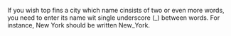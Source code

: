 If you wish top fins a city which name cinsists of two or even more words, 
you need to enter its name wit single underscore (_) between words. 
For instance, New York should be written New_York.